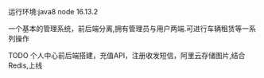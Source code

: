 运行环境:java8
         node 16.13.2


一个基本的管理系统，前后端分离,拥有管理员与用户两端.可进行车辆租赁等一系列操作



TODO
个人中心前后端搭建，充值API，注册收发短信，阿里云存储图片,结合Redis,上线
